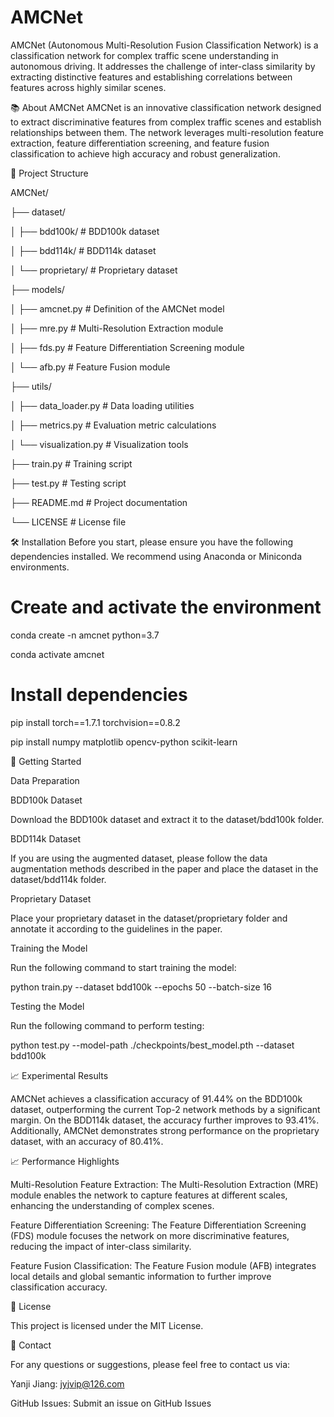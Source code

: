 # AMCNet
AMCNet (Autonomous Multi-Resolution Fusion Classification Network) is a classification network for complex traffic scene understanding in autonomous driving. It addresses the challenge of inter-class similarity by extracting distinctive features and establishing correlations between features across highly similar scenes.

📚 About AMCNet
AMCNet is an innovative classification network designed to extract discriminative features from complex traffic scenes and establish relationships between them. The network leverages multi-resolution feature extraction, feature differentiation screening, and feature fusion classification to achieve high accuracy and robust generalization.

🚀 Project Structure

AMCNet/

├── dataset/

│   ├── bdd100k/          # BDD100k dataset

│   ├── bdd114k/          # BDD114k dataset

│   └── proprietary/      # Proprietary dataset

├── models/

│   ├── amcnet.py         # Definition of the AMCNet model

│   ├── mre.py            # Multi-Resolution Extraction module

│   ├── fds.py            # Feature Differentiation Screening module

│   └── afb.py            # Feature Fusion module

├── utils/

│   ├── data_loader.py    # Data loading utilities

│   ├── metrics.py        # Evaluation metric calculations

│   └── visualization.py  # Visualization tools

├── train.py              # Training script

├── test.py               # Testing script

├── README.md             # Project documentation

└── LICENSE               # License file


🛠️ Installation
Before you start, please ensure you have the following dependencies installed. We recommend using Anaconda or Miniconda environments.

# Create and activate the environment

conda create -n amcnet python=3.7

conda activate amcnet

# Install dependencies

pip install torch==1.7.1 torchvision==0.8.2

pip install numpy matplotlib opencv-python scikit-learn


🚀 Getting Started

Data Preparation

BDD100k Dataset

Download the BDD100k dataset and extract it to the dataset/bdd100k folder.

BDD114k Dataset

If you are using the augmented dataset, please follow the data augmentation methods described in the paper and place the dataset in the dataset/bdd114k folder.

Proprietary Dataset

Place your proprietary dataset in the dataset/proprietary folder and annotate it according to the guidelines in the paper.

Training the Model

Run the following command to start training the model:


python train.py --dataset bdd100k --epochs 50 --batch-size 16

Testing the Model

Run the following command to perform testing:

python test.py --model-path ./checkpoints/best_model.pth --dataset bdd100k


📈 Experimental Results

AMCNet achieves a classification accuracy of 91.44% on the BDD100k dataset, outperforming the current Top-2 network methods by a significant margin. On the BDD114k dataset, the accuracy further improves to 93.41%. Additionally, AMCNet demonstrates strong performance on the proprietary dataset, with an accuracy of 80.41%.


📈 Performance Highlights

Multi-Resolution Feature Extraction: The Multi-Resolution Extraction (MRE) module enables the network to capture features at different scales, enhancing the understanding of complex scenes.

Feature Differentiation Screening: The Feature Differentiation Screening (FDS) module focuses the network on more discriminative features, reducing the impact of inter-class similarity.

Feature Fusion Classification: The Feature Fusion module (AFB) integrates local details and global semantic information to further improve classification accuracy.


📝 License

This project is licensed under the MIT License.


📝 Contact

For any questions or suggestions, please feel free to contact us via:

Yanji Jiang: jyjvip@126.com

GitHub Issues: Submit an issue on GitHub Issues

